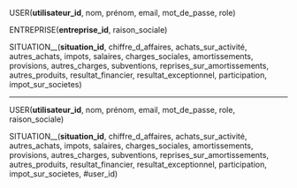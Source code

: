 USER(__utilisateur_id__, nom, prénom, email, mot_de_passe, role)

ENTREPRISE(__entreprise_id__, raison_sociale)

SITUATION__(__situation_id__, chiffre_d_affaires, achats_sur_activité, autres_achats, impots, salaires, charges_sociales, amortissements, provisions, autres_charges, subventions, reprises_sur_amortissements, autres_produits, resultat_financier, resultat_exceptionnel, participation, impot_sur_societes)

_______________________________________________________________________________

USER(__utilisateur_id__, nom, prénom, email, mot_de_passe, role, raison_sociale)

SITUATION__(__situation_id__, chiffre_d_affaires, achats_sur_activité, autres_achats, impots, salaires, charges_sociales, amortissements, provisions, autres_charges, subventions, reprises_sur_amortissements, autres_produits, resultat_financier, resultat_exceptionnel, participation, impot_sur_societes, #user_id)